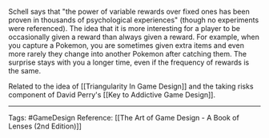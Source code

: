 Schell says that "the power of variable rewards over fixed ones has been proven in thousands of psychological experiences" (though no experiments were referenced). The idea that it is more interesting for a player to be occasionally given a reward than always given a reward. For example, when you capture a Pokemon, you are sometimes given extra items and even more rarely they change into another Pokemon after catching them. The surprise stays with you a longer time, even if the frequency of rewards is the same.

Related to the idea of [[Triangularity In Game Design]] and the taking risks component of David Perry's [[Key to Addictive Game Design]].

---

Tags: #GameDesign
Reference: [[The Art of Game Design - A Book of Lenses (2nd Edition)]]